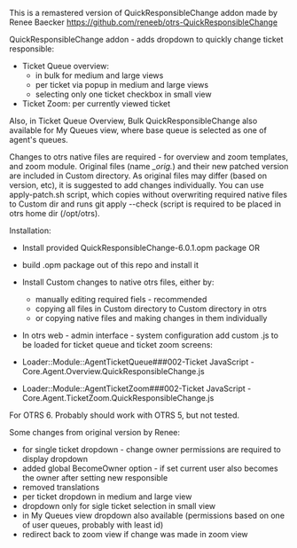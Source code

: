 This is a remastered version of QuickResponsibleChange addon made by
Renee Baecker https://github.com/reneeb/otrs-QuickResponsibleChange

QuickResponsibleChange addon - adds dropdown to quickly change ticket responsible:
- Ticket Queue overview:
  - in bulk for medium and large views
  - per ticket via popup in medium and large views
  - selecting only one ticket checkbox in small view
- Ticket Zoom: per currently viewed ticket

Also, in Ticket Queue Overview, Bulk QuickResponsibleChange also available
for My Queues view, where base queue is selected as one of agent's queues.

Changes to otrs native files are required - for overview and zoom templates, and zoom module.
Original files (name *_orig.*)  and their new patched version are included in Custom directory.
As original files may differ (based on version, etc), it is suggested to add changes individually.
You can use apply-patch.sh script, which copies without overwriting required native files to Custom dir
and runs git apply --check (script is required to be placed in otrs home dir (/opt/otrs).


Installation:
- Install provided QuickResponsibleChange-6.0.1.opm package
OR
- build .opm package out of this repo and install it

- Install Custom changes to native otrs files, either by:
  - manually editing required fiels - recommended
  - copying all files in Custom directory to Custom directory in otrs
  - or copying native files and making changes in them individually

- In otrs web - admin interface - system configuration
add custom .js to be loaded for ticket queue and ticket zoom screens:
 - Loader::Module::AgentTicketQueue###002-Ticket
   JavaScript - Core.Agent.Overview.QuickResponsibleChange.js
 - Loader::Module::AgentTicketZoom###002-Ticket
   JavaScript - Core.Agent.TicketZoom.QuickResponsibleChange.js


For OTRS 6. Probably should work with OTRS 5, but not tested.

Some changes from original version by Renee:
- for single ticket dropdown - change owner permissions are required to display dropdown
- added global BecomeOwner option - if set current user also becomes the owner after setting new responsible
- removed translations
- per ticket dropdown in medium and large view
- dropdown only for sigle ticket selection in small view
- in My Queues view dropdown also available (permissions based on one of user queues, probably with least id)
- redirect back to zoom view if change was made in zoom view

